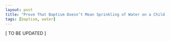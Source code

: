 ```yaml
---
layout: post
title: "Prove That Baptism Doesn’t Mean Sprinkling of Water on a Child’s Head"
tags: [baptism, water]
---
```


\[ TO BE UPDATED \]
